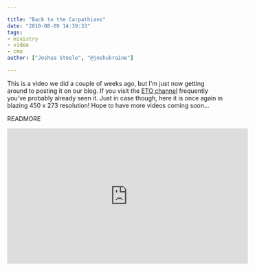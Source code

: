 ```yaml
---

title: "Back to the Carpathians"
date: "2010-08-09 14:39:33"
tags:
- ministry
- video
- cmo
author: ["Joshua Steele", "@joshukraine"]

---
```


This is a video we did a couple of weeks ago, but I'm just now getting around to posting it on our blog. If you visit the <a href="http://www.youtube.com/user/euroteamoutreach">ETO channel</a> frequently you've probably already seen it. Just in case though, here it is once again in blazing 450 x 273 resolution! Hope to have more videos coming soon...

READMORE

<iframe width="560" height="315" src="https://www.youtube.com/embed/voIkEXe1Nb0" frameborder="0" allowfullscreen></iframe>
